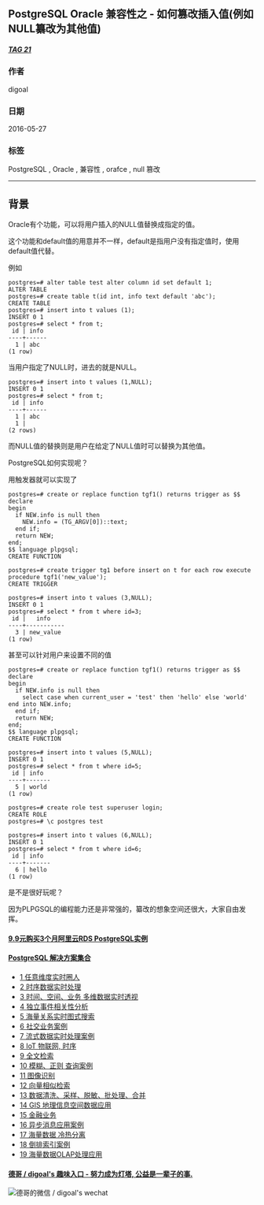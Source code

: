 ## PostgreSQL Oracle 兼容性之 - 如何篡改插入值(例如NULL纂改为其他值)  
##### [TAG 21](../class/21.md)
                         
### 作者                         
digoal                          
                            
### 日期                          
2016-05-27                                                     
                          
### 标签                                                                                                                                          
PostgreSQL , Oracle , 兼容性 , orafce , null 篡改       
                        
----                          
                        
## 背景                  
Oracle有个功能，可以将用户插入的NULL值替换成指定的值。    
  
这个功能和default值的用意并不一样，default是指用户没有指定值时，使用default值代替。    
  
例如    
  
```  
postgres=# alter table test alter column id set default 1;  
ALTER TABLE  
postgres=# create table t(id int, info text default 'abc');  
CREATE TABLE  
postgres=# insert into t values (1);  
INSERT 0 1  
postgres=# select * from t;  
 id | info   
----+------  
  1 | abc  
(1 row)  
```  
  
当用户指定了NULL时，进去的就是NULL。    
  
```  
postgres=# insert into t values (1,NULL);  
INSERT 0 1  
postgres=# select * from t;  
 id | info   
----+------  
  1 | abc  
  1 |   
(2 rows)  
```  
  
而NULL值的替换则是用户在给定了NULL值时可以替换为其他值。    
  
PostgreSQL如何实现呢？    
  
用触发器就可以实现了    
  
```  
postgres=# create or replace function tgf1() returns trigger as $$  
declare  
begin  
  if NEW.info is null then  
    NEW.info = (TG_ARGV[0])::text;  
  end if;  
  return NEW;   
end;  
$$ language plpgsql;  
CREATE FUNCTION  
  
postgres=# create trigger tg1 before insert on t for each row execute procedure tgf1('new_value');  
CREATE TRIGGER  
  
postgres=# insert into t values (3,NULL);  
INSERT 0 1  
postgres=# select * from t where id=3;  
 id |   info      
----+-----------  
  3 | new_value  
(1 row)  
```  
  
甚至可以针对用户来设置不同的值    
  
```  
postgres=# create or replace function tgf1() returns trigger as $$  
declare  
begin  
  if NEW.info is null then  
    select case when current_user = 'test' then 'hello' else 'world' end into NEW.info;     
  end if;       
  return NEW;   
end;  
$$ language plpgsql;  
CREATE FUNCTION  
  
postgres=# insert into t values (5,NULL);  
INSERT 0 1  
postgres=# select * from t where id=5;  
 id | info    
----+-------  
  5 | world  
(1 row)  
  
postgres=# create role test superuser login;  
CREATE ROLE  
postgres=# \c postgres test  
  
postgres=# insert into t values (6,NULL);  
INSERT 0 1  
postgres=# select * from t where id=6;  
 id | info    
----+-------  
  6 | hello  
(1 row)  
```  
  
是不是很好玩呢？    
  
因为PLPGSQL的编程能力还是非常强的，纂改的想象空间还很大，大家自由发挥。    
          
                                                                                      
                                           
  
  
  
  
  
  
  
  
  
  
  
  
  
  
  
  
  
  
  
  
  
  
  
  
  
  
  
  
  
  
  
  
  
  
  
  
  
  
  
  
  
  
  
  
  
  
  
  
  
  
  
  
  
  
  
#### [9.9元购买3个月阿里云RDS PostgreSQL实例](https://www.aliyun.com/database/postgresqlactivity "57258f76c37864c6e6d23383d05714ea")
  
  
#### [PostgreSQL 解决方案集合](https://yq.aliyun.com/topic/118 "40cff096e9ed7122c512b35d8561d9c8")
- [1 任意维度实时圈人](https://yq.aliyun.com/topic/118 "40cff096e9ed7122c512b35d8561d9c8")
- [2 时序数据实时处理](https://yq.aliyun.com/topic/118 "40cff096e9ed7122c512b35d8561d9c8")
- [3 时间、空间、业务 多维数据实时透视](https://yq.aliyun.com/topic/118 "40cff096e9ed7122c512b35d8561d9c8")
- [4 独立事件相关性分析](https://yq.aliyun.com/topic/118 "40cff096e9ed7122c512b35d8561d9c8")
- [5 海量关系实时图式搜索](https://yq.aliyun.com/topic/118 "40cff096e9ed7122c512b35d8561d9c8")
- [6 社交业务案例](https://yq.aliyun.com/topic/118 "40cff096e9ed7122c512b35d8561d9c8")
- [7 流式数据实时处理案例](https://yq.aliyun.com/topic/118 "40cff096e9ed7122c512b35d8561d9c8")
- [8 IoT 物联网, 时序](https://yq.aliyun.com/topic/118 "40cff096e9ed7122c512b35d8561d9c8")
- [9 全文检索](https://yq.aliyun.com/topic/118 "40cff096e9ed7122c512b35d8561d9c8")
- [10 模糊、正则 查询案例](https://yq.aliyun.com/topic/118 "40cff096e9ed7122c512b35d8561d9c8")
- [11 图像识别](https://yq.aliyun.com/topic/118 "40cff096e9ed7122c512b35d8561d9c8")
- [12 向量相似检索](https://yq.aliyun.com/topic/118 "40cff096e9ed7122c512b35d8561d9c8")
- [13 数据清洗、采样、脱敏、批处理、合并](https://yq.aliyun.com/topic/118 "40cff096e9ed7122c512b35d8561d9c8")
- [14 GIS 地理信息空间数据应用](https://yq.aliyun.com/topic/118 "40cff096e9ed7122c512b35d8561d9c8")
- [15 金融业务](https://yq.aliyun.com/topic/118 "40cff096e9ed7122c512b35d8561d9c8")
- [16 异步消息应用案例](https://yq.aliyun.com/topic/118 "40cff096e9ed7122c512b35d8561d9c8")
- [17 海量数据 冷热分离](https://yq.aliyun.com/topic/118 "40cff096e9ed7122c512b35d8561d9c8")
- [18 倒排索引案例](https://yq.aliyun.com/topic/118 "40cff096e9ed7122c512b35d8561d9c8")
- [19 海量数据OLAP处理应用](https://yq.aliyun.com/topic/118 "40cff096e9ed7122c512b35d8561d9c8")
  
  
#### [德哥 / digoal's 趣味入口 - 努力成为灯塔, 公益是一辈子的事.](https://github.com/digoal/blog/blob/master/README.md "22709685feb7cab07d30f30387f0a9ae")
  
  
![德哥的微信 / digoal's wechat](../pic/digoal_weixin.jpg "f7ad92eeba24523fd47a6e1a0e691b59")
  
